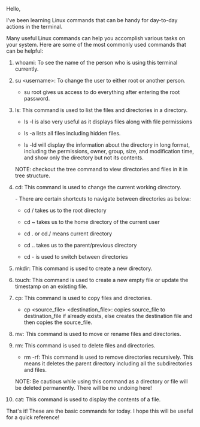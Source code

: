 Hello,

I've been learning Linux commands that can be handy for day-to-day actions in the terminal.

Many useful Linux commands can help you accomplish various tasks on your system. Here are some of the most commonly used commands that can be helpful:

1. whoami: To see the name of the person who is using this terminal currently.
    
2. su &lt;username&gt;: To change the user to either root or another person.
    
    * su root gives us access to do everything after entering the root password.
        
3. ls: This command is used to list the files and directories in a directory.
    
    * ls -l is also very useful as it displays files along with file permissions
        
    * ls -a lists all files including hidden files.
        
    * ls -ld will display the information about the directory in long format, including the permissions, owner, group, size, and modification time, and show only the directory but not its contents.
        
    
    NOTE: checkout the tree command to view directories and files in it in tree structure.
    
4. cd: This command is used to change the current working directory.
    
    \- There are certain shortcuts to navigate between directories as below:
    
    * cd / takes us to the root directory
        
    * cd ~ takes us to the home directory of the current user
        
    * cd . or cd./ means current directory
        
    * cd .. takes us to the parent/previous directory
        
    * cd - is used to switch between directories
        
5. mkdir: This command is used to create a new directory.
    
6. touch: This command is used to create a new empty file or update the timestamp on an existing file.
    
7. cp: This command is used to copy files and directories.
    
    * cp &lt;source\_file&gt; &lt;destination\_file&gt;: copies source\_file to destination\_file if already exists, else creates the destination file and then copies the source\_file.
        
8. mv: This command is used to move or rename files and directories.
    
9. rm: This command is used to delete files and directories.
    
    * rm -rf: This command is used to remove directories recursively. This means it deletes the parent directory including all the subdirectories and files.
        
    
    NOTE: Be cautious while using this command as a directory or file will be deleted permanently. There will be no undoing here!
    
10. cat: This command is used to display the contents of a file.
    

That's it! These are the basic commands for today. I hope this will be useful for a quick reference!